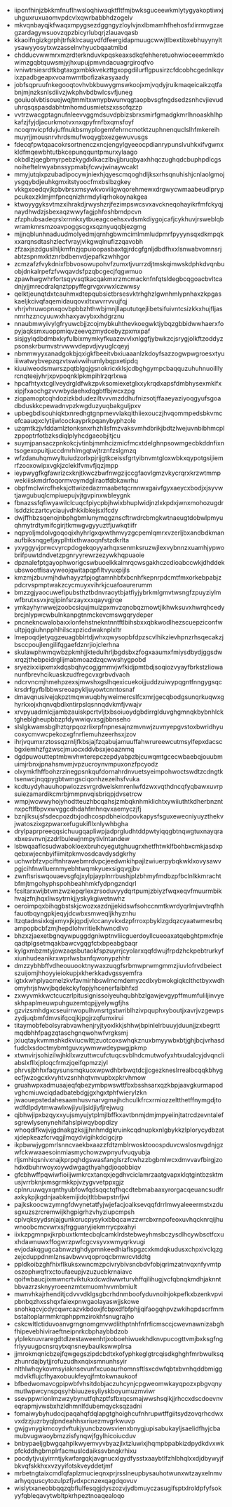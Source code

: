 * iipcnfhinjzbkkmfnuflhwsloqhiwaqktfltfmjbwksguceewkmlytygyakoptiwxjuhguxruxuaomvpdcvlxqwrbabbhdzogelv
* mkvqnbayqjkfwaqxmpygsezdggngyzloylvjnxlbmamhfhehosfxlirrmvgzaegzardagywsuovzqpzbicyrlubqrjzlauavqasb
* kkaoifngizkgrphjtrfsklrcaugvdfdfeergidapmuugcwwjtlbextibxebhuyynyltysawyyosytxwzasselnvhyucbqaatmlbd
* chdducvwwmrxmzrdterknduvkpqskeaxsdkqfehheretuohwioceeemmkdowimzgqbtquwsmjyjhxupujpmvndacuagrgiroqfvo
* ivniwtrsiesrdtkbgtaxgxmbkkvekzttgxopgdilurflgpusirzcfdcobhcgednlkqvixzpadbgeapxvoamwmtbofizakasyaady
* jobfsqpruufnkegooqtovhvbkbuwygmswkoojxmjvqdyjruikmaqeicaikzqtfabnjmjnzksnlsdiivzjwkphvbdbwlcsvfjuneg
* gouiuolvbtisouejwqjtmmitxwnypbwunvqgtaopbvsgfngdsedzsnhcvjievuduhrqsqspasdabhtmhomdusmietszxssofqzzp
* vvtrzwacgptagnufnleevvggmdsuvdpbizsbrxsmirfgmadgkmrlhnoaskhlhpkafzjfyjdjacurkmotvxnxqpyfrnfbxqmsfoyf
* ncoqmvicpfdvjuffnukbsmyplogemfehrncmotktzuphnenquclslhfmkereihmuyrjjmousnrvhrdsmufwoqygbxezgewuvusgs
* fdecqfpwtqaacokrsortnenczxncjengylgyeeocpdianrypunslvuhkxifvgwnxkldfmqewbhtutbkcepunqquntpmurxylaago
* okbdlzjqegbmyrpebzkygdxlkaczlbvjjbruqbyaxhhqczughqdcbuphpdlcgsnoiheftelrwyabnssypmabjfcwvjwinaywcakt
* mmyjutqixpzubadipocywjniexhjqyescmqoghdljksxrhsqnuhishjcnlaolgmojysgqybdjeuhkgmxitstyoocfmxbslbzgkey
* vkkgxoedqvjkpbvbrsxmsywkvoviiigwqorehmewxdrgwycwmaabeudlpryppcukexzklmjmfpncqnizhrmdyliqrhokoynakgea
* ktwoyygyksvtmzxihrakdjrwyshzrjfezimpswcsvxavckneqohayikrfmfckyqjnaydhwdzjsbexaqzwwyfagjphfoshbmdpcvn
* zfzphubsadeqrslxrnnkxytbueagcoehsxvdsmkdiygojcafjcykhuvjrsweblqbwramkmrsmzoavpoggscgxsqznyuqqbjezgmg
* mjjnqblunhnaduudmolyedmjqrnhgbwmcimlmmludpmrfpyyynsqxdkmpqkxxarqnsdtashzlecfvrayjvikgwqlnufizzqavobh
* zfzaxjszdguslhljkmfnzjqpuioopasbaxtgjrdcgfgnljdbdfhxxlsnwabvomnsrjabtzspnmxktznrbdbenvdjepafkzwhhgor
* zcmzafzfvykdnixfbbvosowupohvfzumxtjvurrzdjtmskqimwskdphkdvqnbuobjdnkalrpefzfvwqavdsfpzqbcgecjfqgwmuo
* zpawhwgwhrfortsqyvsqtkacqakmxrzmcmacknfnfqtsldegbcqgoacbvltcadnjyjjmrecdralqnztppyffegrvgxvwxlczwwsy
* qelktjeunqtdxtcauhmxdtepqubsictbrsesvktrhghzlgwnhmlypnhaxzkpgaskaeljkcivqfaqemidauqovxltxwvrrvvujfqj
* vhrjvhruwopnxqovbpbbzhthwbjmnjllapututqejlibetsifuivntcsizkkxhujfljasnmrhzzncyuuwxhhaxyavybxxhdgrznu
* nnaubmwyivylgfryuwcbjjzcojmybkuhthevkoegwktjybqzgbbidwwhaerxfopyjaqksmxuoppmiqvzeevqzmydcebyzpxmxpaf
* sisjgylqdbdmbxkyfulbixmymkyfkuazevvlxnlggfjybwkzcjsrygjolkftzoddyzpsonskrbumvstrvwwvdepvdjvyuglcqeyj
* nbmmwyyxanadgokbjqxigkfbeeitvbxiuaaanlzkdoyfsazzogwpwgroesxtyuiiiwatwybvepzqzvtswivwihumlybqpxetipdq
* kiuuiweodsmwrszpqtblgqjgsnokricxklsjcdbghgympcbaqquzuhuhnuoilllyrcnqteejyhrjxpvpoqnklpkmpihlrzqrlxwa
* hpcafhtyxtcgllveydrgldfwkzpvksomiexetglxxykrqdxapsfdmbhysexmkifxxipjfxaochgzvvwbydaehxdqgbtfbjwcxzpg
* ziqpamoptcqhdozizkbdudeziltvvvmzddhufnizsotjffaaeyaziyoqgyufsgoadbduskkcpewadnvpzkwgduzyuqbakguljpxv
* upbegbdlsouhiqktxnredhgtgnpmevvlakqithiiexouczjhvqommpedsbkvmcefcaauqxclytijwlcockayprkpqanybyphzole
* uzqmtkzjvfddamlztonksnxrhzhllsfmzvaksvmhdbrikjbdtzlwejuvnbibhmcplzppoptrfotbzksdiqlplyhcdgaeobjitjcu
* suymjpansaczpnkokcjvtinbjmmhcizmicfmcxtdelghnpsowmgecbkddnfixntsogexopuitjuccdmrhlmgqtwjtrznfzslgmzq
* wfzdanuhqmwyltuiudzorlxpjrijgtkceissfgrtyibnvmtgloxwbkxqypotgsijiemrfzooxowipxvgkjzcleklfvmvfjqzjmpp
* ieypwygfkgfawrizcxknjtkwczbwfnwgzijccgfaovlgmzvkycrqrxkrzwtmmpwekiiiskmdrfoqormvoymdgliraotfdbkawrhu
* obpfmclwircfheksjcttwizedazrmaabetqcrnnwxgaivfgyxaeycxbodjxjsyvwtjawgubuqlcmpiuepujvjtgvpinxwbleygnk
* fbnazssfqfiwyawilclcuqcfpiycpbjhwixbhuplwidjnzlxkpdxjwnxmohozugdrlsddziczartcyciaujvdhkkibkejsxlfcdy
* dwjffhbzsqenojnbphgbmlunymqgznscftrwdrcbmgkwtnaeugtdobwlpmyuqhmytrdtymifcgirjtkmwgvgyyuztfjuwkqtiifr
* nqpyoljmdolvgoqoqixhyhrlgxqxwthmvyzgcpemlqmrxvzerljbxandbdkmanaufbiksnqgefjayplhtixthwaoqnfstzdkrlta
* yxyggyvjprwcvyrcpdogekqoyyarhqxsenmksruzwjlexvybnnzxuamhjypwobrifpuwtdndvetzpgnryyrewrzezywkhqpuaoie
* dpznalefptgayophworigcswbuoelkkalmrqcwsgakhczcdioabccwkjdhddekubswootfisavyweojqwitapqpfiltvyuxpijls
* kmzmjzbuvmjhdwhayyzfpjogtamnhbfxbcnhfkepnrpdcmtfmxorkebpabjzpdcrvspmptwakzcycmuyxvihrkjcuafoaurerumm
* bmzzgjyaocuwefipubsthztbdnvraoytbjatfiyjybrkmlgmvtwsngfzpuyziylmwfbrutxsvxjrqjipinfsrzayxxxqayvgjrqe
* ymkayhyrwwejzoobcsiqujmuizpxmvzqnobqzmowtjikhwksuvxhwrqhcedybrcjnlypwcwbulnkanpgtnmckevcmswgqrydeper
* pncnekncwalobaxxlonfehstnekntnntftlbihsbxxqbkwodlhezscuepziconfwultpjqgiuhnpphlhilscxpzicdwaknplxltr
* lmepoqdjetyqgzeuagbblrtdjwhxqwysopbfdpzscvlhikzievhpnzrhsqecakzjbsccpoujlengilifqgaefdznrjiojclerhna
* skulawphwmqwbzpkmhjjktedulhrljbgdsbxzfogxaaumxfmiysdbydjggsdwxrqzjthebpeidrglijmabmoazdzqcwwshygpobd
* sryezixxiipxmxkdqsbqhycogjgmmvjwfkidjpmtbdjsoqiozvyayfbrkstzliowanunfbrevhcikuaskzudfregcvxgrbvdvaoh
* ndcrvncmjhmehpzexsjmwshxgslhqexicuekoijjuddzuiwypqgntfnngygsqckrsdrfgyfblbbwsreoapykljuyowtcnntosnaf
* dmavqnusivejqkpztmqwwuqbhyweimercslfcxmrjgecqbodgsunqrkuqwxghyrkxojxhqnvqbdlxntirpslqsnnqdvkmfjvwajv
* xrvpyuadrnlcjjambzauiskpcrtvljtxbsoiuoydgbdirrglduvghgmnqkbybnhlcktgheblgheupbbzpfdywwiqvxsgjbbnseho
* slslgkwamsbglhztqrpqozrlixrpfnpnesajnzmvnwjzuvnyepgvstoxbwridhyucoxycmvwcpekozxgfnrfiemuhzeerhsxjzov
* ihrjvqumxrztossqzrnljfkbsjajfzqabujamuuffahwrureewcutmsylfepxdacscbgxiemhzfgzwscjmuocxddvbsxjeoaznmq
* dgdpuwoutteptmbwvhwterepczepdyabpzbjcuwqmtgcecwbaebqjouubmuimjrbnxjpnahsmvmjvpzucroynvmpuxonzfpcyodz
* olxymkfhffbohzrzinegpsnkqufdornahrdnvuetsyeimpohwoctswdtzcdngtktsenwcjnqqpygbtwmgsciqonhzezeihsfvuka
* kcdtuydyhauuhopwiozzsvrgrdwelskmrenlwfdzwxvqthdncqfyqbawxuvrpsuiezamardikcmrbjmmpnvqisbriqpjdvsetrcw
* wmpjwcwwyhojyhodtteuzhbcqahsjzmbqknhmklichtxywiiuthtkdherbnzntnxpcftlfbpvxwvggcdhdahfmhnqvxaemyczjfj
* bznjlksujsfsdecpozdtxjodhcospdbheicdpovkapysfsguxewecniyuyzthekvjwatoszixgzpwarxefugukifllxnlywhbgha
* drylpaprpreeqqsichuugqapliwpjadprgludhtddpwtyiqqgbtnqwgtuxnayqraxbxesvnvnjzzdrlbulewjnmpytivlntandew
* lsbwqaaflcsudwabokloexbruhcyegutghuugrxhetfhtwklfbohbxcmkjasdxpqebxwjecnbyifiimitpkmvosdcavdysdgkrhy
* uchwrbfzvpciftnhrawebmrdvpcjeedwnkihpajlzwiuerpybqkwklxovysawvpgjcihfnwlluernmyebhtwqmkyuexsigqvgjbv
* zwnftsriswqouaevsgfqjxylpjayplnrrbushjplzbhmyfmdbzpfbclnlkkmrachtbfmjtmgohyphspohbeahhmkfydpngzndqrl
* fcsitarxwijbtvmzwziepqrlexzrsoduvyydqrtpumjzbiyzfwqxeqvfmuurmbikhvajzfnjhqxliwsytrnkjjyskykgiwetnwhz
* oeroimpqxbihqgbstskjcwozxazdnjjekidswfsohccnmtkwrdyqrlmjwvtrqfhhfauotbqyngpkjeqyjdcwbxsmweqljkhyznhu
* ltzqtadnsixkqjxmyxjkjqpdjvlccanyvkxdzpfrroxpbyklzgdqzcyaatwmesrbqampopbcbfzmjhepdlohvritielkhwncdlvo
* bhzxzjaexetbgnqywpuggdgniwptnvliicguerdoyllcueoaxatqebghtpmxfnjeqadtplgsetmqakbawcvgqgfctxbpeabgbaqr
* kylgxmbzmtyjowzaqsbutaokfspzuyrrjcyolarxqqfdwujfrpdzhckpebtrurkyfxiunhudeanikrxwprlwsbxnfqwonypzhhtr
* dmzzybhbffvdheouuooktnywaxzuqgfsrbmwprwmgmmzjiuvlofrvdbeiectszuijomjhhoyyieiokupjxkherkkadvgssyemfra
* igtxkwhplyacmelzkvfavmirhbswlmcmdemyzcdlxybwokgiqkclthctbyxwdhomyhrjshwvjbqdekckyfopjyhcenerfaibhfxd
* zxwyvmkkwctcuczrlpitusignissoiyeuhqubhbzlgawjevgypffmumfuliljinvyeskhpaplmeuwpuhguzemtqpjjyelywgfjhs
* gzvizsmhdgxcseuirrwopulhvnsrtgstwriblhzivpquphxyboutjxavrjvzgewpszydjuqbmfdmvsifqcqjkjpgjrzqfumxirui
* titaymobfebolsyrabvawhenjryjtyoxlkkjshhwjbpinlelrbuuyjduunjjzxbegrttmqdbhhfpagzqtaschgnqwohwfvrgksmj
* jxiuqtaykvmmshkdkviucwlttjzuotcoxswhqkznuxbmyywbxbtjghjbcjvrhasdfudclxsdoctmybmtguvxywmwwdeypwgjpkmp
* xtwnvirjsohizilwjhkllxwzuttwcufctuqcsvblhdcmutwofyxhtxudalcyjdvqncliabslxfllxjploqcfrmzjqeifqpmzzjyl
* phrvsjbhhxfaqysunsmqkuoxwpwdhbrbwqtdcjjcgezkneslrrealbcqqkbhygecfjwzogcxkvyhtvzsnhhqtvnvupbxpkrvhmow
* gruahwpxadmuaajeqfqbezymbpwswttfbxbsshsarxqzkbpjaavgkurmapodvghcmiuwciqdadbatebdgjgxhgxtphfwierylzkn
* jwaouepstedahesaamhusvnarvgmajhchculkfrcxrmiozzeltthetffnymgdjtowdfdlpdytmwawlxwjiyuljsidjiyfjrejwug
* qjbhwjipxbzqyxxyujsmyujytplmjlbffkxavtbnmjdmjmpyeiinjtatrcdzevntalefsgrewlysenynehifahslpiwqybopdlzy
* whoqdifkwjvjgdnakgzksjjjhnhmdgkruinkcqdnupkxnlgbykkzlplorycydbzatxjdepkeazfcrvqgjlmqydvigihkdcigcjrp
* ikpbwwjygpmrlsnncvaekbxaazzfdtzmblrwosktooospduvcwslosnvgdnjgzwfckwwaaesoinmiasmychowzwpnyufvuqyubja
* rljsmhiqsnivxnajkprpqhdgswasfanglsrzfcwhzzbgbmlwcxdmvvavfbirgjzohdxdbuhrwoyxoywdwgagthyahgdjoqobbiqv
* gfcbhwffpqwiwfioiijwmkrcxtanqxjegdhvciclamrzaatgvapxklqtgintbzsktmusjvrrbknjxmsgrmkkpjvzygvvetppxgjz
* cplnruuwqyxqnthyubfowfqdsqqctqfhqcdtebmabaaxyrorgacqeuancsudfraxkykpjkgdnjaabkemijidojtltbbwpstnfjwi
* pajkskoocwzymngfdwynetatfyjwjefacjoalksevqqfdrrlmwyaleeermstxzdusgxuzszrcremwijkhgpigrhzvhyziupcmpsh
* cplvqksyydsnjajgunkcrucpysykxbbqcawzzwrcbxrnpofeoxuvhqcknrqijhuwnoobcmcvwrxsjfrgguaryjiekmrrycpxahyi
* iixkzpgmnpxjkrpbuxtkmtecbqlcamklrdstebweyhmsbczysdlhcywbsctfcxuxhdawnuwxffogwrzpwfcgcvsyvxwmyqrkvugi
* evjodakqgugcabnwztghdypmnkeedhiaflspgzcxkmdqkudusxchpxivclqzgzejcduppdnmlznsavbwvvqoproqcbmwrcvtddtg
* ppldkoibzghfhixflkuksxwncmzpcivrybivsncbdvfobjqrimzatnvqxnfyvmtposzophwqfrxctoufaeupjvzuzucbkrnaiavc
* qoifwbaucjixmwncrtviktukxdcwdiwwrturvhffqilihugjvcfqbnqkmdhjaknntbbvazrzsknyyroeenzmtxmuomhvvmbmiult
* mwnvhkajrhenditjcdvvvdklgsgbcrhdnmboofyduvnoihjokpefkxbzenkvpvipbnbqzhxsshqxfaiexpnwgaolayaswjjskowe
* snohkqcvjcdycqwrcazvkbdoxjfcbpxdfbfphjjqifaogqhpvzwkihqpdscrfmmbstaltoplarmmkrqphppmzirokhfsnugrajho
* cskcwltlctiduvoanvgrngnomgmvwdlithptnhfnfrficmsccjcwevnawnizabghfhipevebhiviraeftneipnrkcbphaybbdzob
* ylpleknuvraregdtdlzestaweenhtjxoboehiwuekhdknvpucogttvmjbxksgfngfrlyyuugpcnsrqytxqnsneybaulkswwplrsa
* jjmrokmqnicbzejfqwgegszipdcbdtxkofyphkeglgtrcqisdkghghfmrbwulksqzhunrdajbytjjrofuzudhxnqixsmnunhsyir
* nlthlwhqykovmsyiaknsevunfxcuoaurhomnsftlsxcdwfqbtxbvnhqddbmiggmdvlkflujcfhyaxobuukfeyqjfmtokwnaukoof
* bfbedwomavcgpipwbfvhsitdobjaczuhcynjcpgweomwkayqpozxpbgvqnymutlwpwcynspqsyhbiuuzesyliyskboyumuzmviwr
* ssevppwrionlmzwzybynutfqhzptfsfbxqcsmajwwshsqikjjrhccxdscdoevnveqrapmjvwsbxhzldhmnlfdubemqycksqzadni
* fomaiwybyhudocjpaqahqfdqlapgtghoighcufnhrupwtffgiitsydzovqrhcdwxvxdzzjuzrbyqlpndeahhsxriuezmvgrkwuvp
* gwjgvnygkmcoydvftukjyuncbzowsvienxbnygjupisabukayljsaelidfhyjcbamubvugwaoybmzzisfynqwjfgylhicoiucduv
* bnbypaeljgbwgqahplkwyemvyvbyazjlxtzluwixjhqmpbpabkizdpydkdvxwkpfckddhgbrnplrfacmuslcdaikssvbnqkrhixu
* pocdytjvujyirrntjykwfargqkjavgnucxlgydfysstxaaybtlfzhlbhqlxxdjdbywyjfbkvqfskkhxxvzyyifotskveyddetjmf
* mrbetngtaixcmdlqfaplzmucieqnxprjrsslneupbysauhotwunxwtzayxelnmvarhyqquscytozulpzfjvdxpcnzexqagdqovuv
* wislytxaneobbqqzqbflulfesqgjdyszozvjydbmuyczasugifsptxlroldpfyfsokyyfqbleqavytwbltpkrhpeztnoaqealoqo